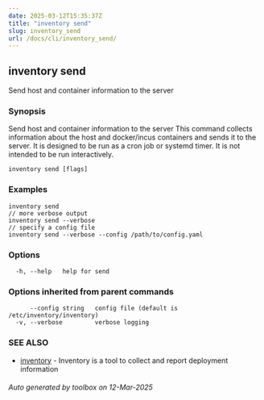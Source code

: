 ```yaml
---
date: 2025-03-12T15:35:37Z
title: "inventory send"
slug: inventory_send
url: /docs/cli/inventory_send/
---
```

## inventory send

Send host and container information to the server

### Synopsis

Send host and container information to the server
This command collects information about the host and docker/incus containers
and sends it to the server. It is designed to be run as a cron job or systemd timer.
It is not intended to be run interactively.


```
inventory send [flags]
```

### Examples

```
inventory send
// more verbose output
inventory send --verbose
// specify a config file
inventory send --verbose --config /path/to/config.yaml
```

### Options

```
  -h, --help   help for send
```

### Options inherited from parent commands

```
      --config string   config file (default is /etc/inventory/inventory)
  -v, --verbose         verbose logging
```

### SEE ALSO

* [inventory](/inventory/docs/cli/inventory/)	 - Inventory is a tool to collect and report deployment information

###### Auto generated by toolbox on 12-Mar-2025
